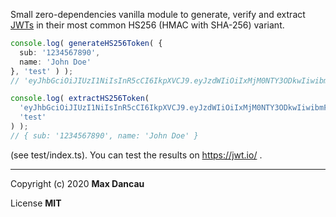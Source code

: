 Small zero-dependencies vanilla module to generate, verify and extract [JWTs](https://tools.ietf.org/html/rfc7519) in their most common HS256 (HMAC with SHA-256) 
variant.

```typescript
console.log( generateHS256Token( {
  sub: '1234567890',
  name: 'John Doe'
}, 'test' ) );
// 'eyJhbGciOiJIUzI1NiIsInR5cCI6IkpXVCJ9.eyJzdWIiOiIxMjM0NTY3ODkwIiwibmFtZSI6IkpvaG4gRG9lIn0.aXzC7q7z1lX_hxk5P0R368xEU7H1xRwnBQQcLAmG0EY'

console.log( extractHS256Token(
  'eyJhbGciOiJIUzI1NiIsInR5cCI6IkpXVCJ9.eyJzdWIiOiIxMjM0NTY3ODkwIiwibmFtZSI6IkpvaG4gRG9lIn0.aXzC7q7z1lX_hxk5P0R368xEU7H1xRwnBQQcLAmG0EY',
  'test'
) );
// { sub: '1234567890', name: 'John Doe' }
```
(see test/index.ts).
You can test the results on https://jwt.io/ .


---

Copyright (c) 2020 **Max Dancau**

License **MIT**
